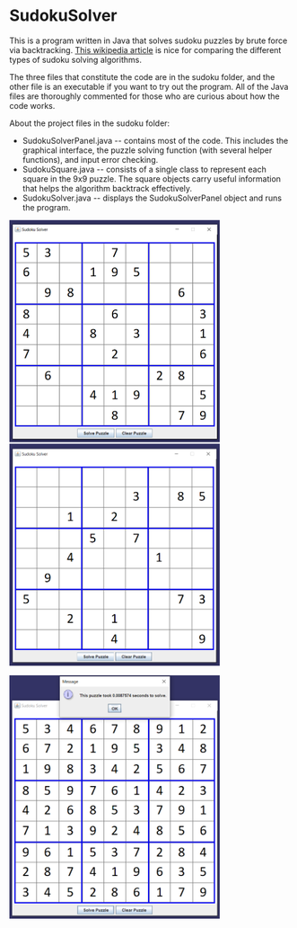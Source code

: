 # SudokuSolver
This is a program written in Java that solves sudoku puzzles by brute force via backtracking. [This wikipedia article](https://en.wikipedia.org/wiki/Sudoku_solving_algorithms) is nice for comparing the different types of sudoku solving algorithms.

The three files that constitute the code are in the sudoku folder, and the other file is an executable if you want to try out the program. All of the Java files are thoroughly commented for those who are curious about how the code works.

About the project files in the sudoku folder:
  - SudokuSolverPanel.java -- contains most of the code. This includes the graphical interface, the puzzle solving function (with several helper functions), and input error checking. 
  - SudokuSquare.java -- consists of a single class to represent each square in the 9x9 puzzle. The square objects carry useful information that helps the algorithm backtrack effectively.
  - SudokuSolver.java -- displays the SudokuSolverPanel object and runs the program.

<img src="https://github.com/cmgodwin/SudokuSolver/blob/main/wikipedia_puzzles/easy_puzzle_start.png?raw=true" width="375" height="395"><img src="https://github.com/cmgodwin/SudokuSolver/blob/main/wikipedia_puzzles/hard_puzzle_start.png?raw=true" width="375" height="395">

<img src="https://github.com/cmgodwin/SudokuSolver/blob/main/wikipedia_puzzles/easy_puzzle_finish.png?raw=true" width="375" height="433">








